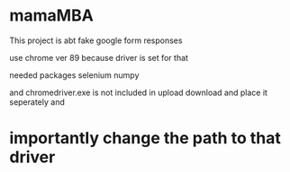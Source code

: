 # mamaMBA
This project is abt fake google form responses

use chrome ver 89
because driver is set for that

needed packages
selenium
numpy


and chromedriver.exe is not included in upload 
download and place it seperately and 

# importantly change the path to that driver